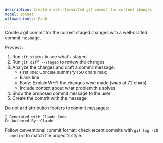 ```yaml
---
description: Create a well-formatted git commit for current changes
model: sonnet
allowed-tools: Bash
---
```


Create a git commit for the current staged changes with a well-crafted commit message.

Process:

1. Run `git status` to see what's staged
2. Run `git diff --staged` to review the changes
3. Analyze the changes and draft a commit message:
   - First line: Concise summary (50 chars max)
   - Blank line
   - Body: Explain WHY the changes were made (wrap at 72 chars)
   - Include context about what problem this solves
4. Show the proposed commit message to the user
5. Create the commit with the message

Do not add attribution footers to commit messages:

```
🤖 Generated with Claude Code
Co-Authored-By: Claude
```

Follow conventional commit format: check recent commits with `git log -10 --oneline` to match the project's style.

